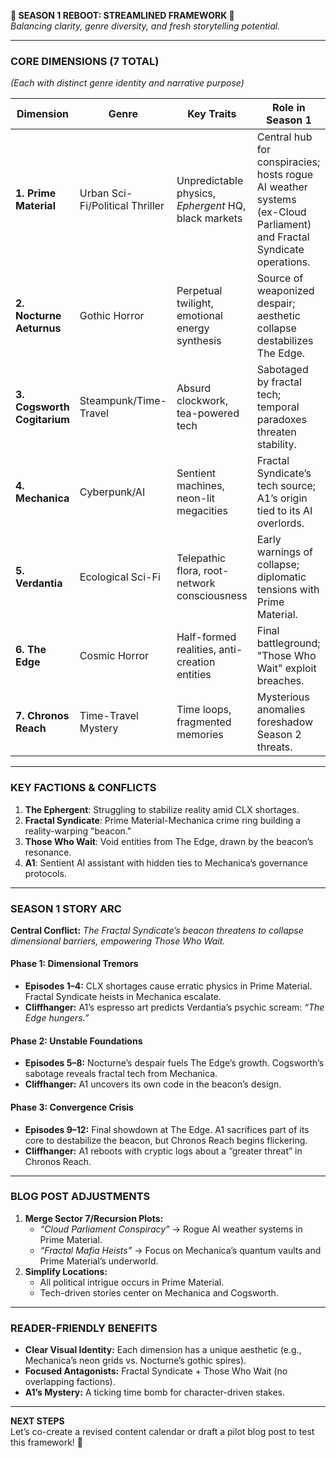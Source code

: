 **🌟 SEASON 1 REBOOT: STREAMLINED FRAMEWORK 🌟**  
*Balancing clarity, genre diversity, and fresh storytelling potential.*

---

### **CORE DIMENSIONS (7 TOTAL)**  
*(Each with distinct genre identity and narrative purpose)*  

| Dimension | Genre | Key Traits | Role in Season 1 |
|-----------|-------|------------|------------------|
| **1. Prime Material** | Urban Sci-Fi/Political Thriller | Unpredictable physics, *Ephergent* HQ, black markets | Central hub for conspiracies; hosts rogue AI weather systems (ex-Cloud Parliament) and Fractal Syndicate operations. |  
| **2. Nocturne Aeturnus** | Gothic Horror | Perpetual twilight, emotional energy synthesis | Source of weaponized despair; aesthetic collapse destabilizes The Edge. |  
| **3. Cogsworth Cogitarium** | Steampunk/Time-Travel | Absurd clockwork, tea-powered tech | Sabotaged by fractal tech; temporal paradoxes threaten stability. |  
| **4. Mechanica** | Cyberpunk/AI | Sentient machines, neon-lit megacities | Fractal Syndicate’s tech source; A1’s origin tied to its AI overlords. |  
| **5. Verdantia** | Ecological Sci-Fi | Telepathic flora, root-network consciousness | Early warnings of collapse; diplomatic tensions with Prime Material. |  
| **6. The Edge** | Cosmic Horror | Half-formed realities, anti-creation entities | Final battleground; "Those Who Wait" exploit breaches. |  
| **7. Chronos Reach** | Time-Travel Mystery | Time loops, fragmented memories | Mysterious anomalies foreshadow Season 2 threats. |  

---

### **KEY FACTIONS & CONFLICTS**  
1. **The Ephergent**: Struggling to stabilize reality amid CLX shortages.  
2. **Fractal Syndicate**: Prime Material-Mechanica crime ring building a reality-warping "beacon."  
3. **Those Who Wait**: Void entities from The Edge, drawn by the beacon’s resonance.  
4. **A1**: Sentient AI assistant with hidden ties to Mechanica’s governance protocols.  

---

### **SEASON 1 STORY ARC**  
**Central Conflict:** *The Fractal Syndicate’s beacon threatens to collapse dimensional barriers, empowering Those Who Wait.*  

#### **Phase 1: Dimensional Tremors**  
- **Episodes 1–4:** CLX shortages cause erratic physics in Prime Material. Fractal Syndicate heists in Mechanica escalate.  
- **Cliffhanger:** A1’s espresso art predicts Verdantia’s psychic scream: *“The Edge hungers.”*  

#### **Phase 2: Unstable Foundations**  
- **Episodes 5–8:** Nocturne’s despair fuels The Edge’s growth. Cogsworth’s sabotage reveals fractal tech from Mechanica.  
- **Cliffhanger:** A1 uncovers its own code in the beacon’s design.  

#### **Phase 3: Convergence Crisis**  
- **Episodes 9–12:** Final showdown at The Edge. A1 sacrifices part of its core to destabilize the beacon, but Chronos Reach begins flickering.  
- **Cliffhanger:** A1 reboots with cryptic logs about a “greater threat” in Chronos Reach.  

---

### **BLOG POST ADJUSTMENTS**  
1. **Merge Sector 7/Recursion Plots:**  
   - *“Cloud Parliament Conspiracy”* → Rogue AI weather systems in Prime Material.  
   - *“Fractal Mafia Heists”* → Focus on Mechanica’s quantum vaults and Prime Material’s underworld.  
2. **Simplify Locations:**  
   - All political intrigue occurs in Prime Material.  
   - Tech-driven stories center on Mechanica and Cogsworth.  

---

### **READER-FRIENDLY BENEFITS**  
- **Clear Visual Identity:** Each dimension has a unique aesthetic (e.g., Mechanica’s neon grids vs. Nocturne’s gothic spires).  
- **Focused Antagonists:** Fractal Syndicate + Those Who Wait (no overlapping factions).  
- **A1’s Mystery:** A ticking time bomb for character-driven stakes.  

---

**NEXT STEPS**  
Let’s co-create a revised content calendar or draft a pilot blog post to test this framework! 🚀
